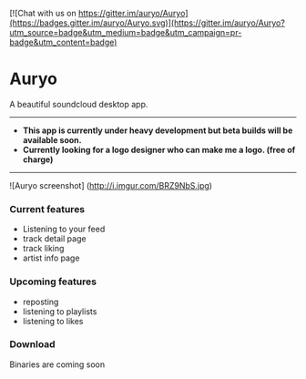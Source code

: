 [![Chat with us on https://gitter.im/auryo/Auryo](https://badges.gitter.im/auryo/Auryo.svg)](https://gitter.im/auryo/Auryo?utm_source=badge&utm_medium=badge&utm_campaign=pr-badge&utm_content=badge)

# Auryo
A beautiful soundcloud desktop app. 
___

- **This app is currently under heavy development but beta builds will be available soon.**
- **Currently looking for a logo designer who can make me a logo. (free of charge)**

___
![Auryo screenshot]
(http://i.imgur.com/BRZ9NbS.jpg)

### Current features
- Listening to your feed
- track detail page
- track liking
- artist info page

### Upcoming features
- reposting
- listening to playlists
- listening to likes

### Download
Binaries are coming soon

